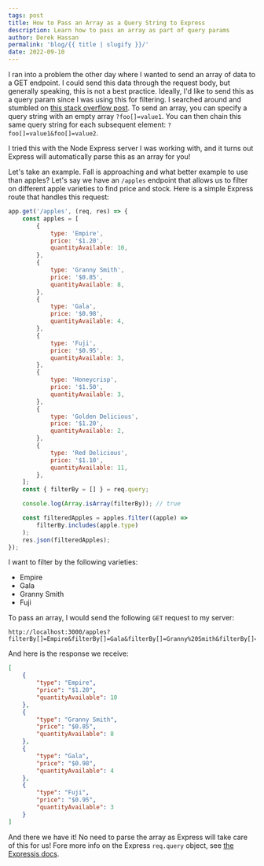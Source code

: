 ```yaml
---
tags: post
title: How to Pass an Array as a Query String to Express
description: Learn how to pass an array as part of query params
author: Derek Hassan
permalink: 'blog/{{ title | slugify }}/'
date: 2022-09-10
---
```


I ran into a problem the other day where I wanted to send an array of data to a GET endpoint. I could send this data through the request body, but generally speaking, this is not a best practice. Ideally, I'd like to send this as a query param since I was using this for filtering. I searched around and stumbled on [this stack overflow post](https://stackoverflow.com/questions/3061273/send-an-array-with-an-http-get). To send an array, you can specify a query string with an empty array `?foo[]=value1`. You can then chain this same query string for each subsequent element: `?foo[]=value1&foo[]=value2`.

I tried this with the Node Express server I was working with, and it turns out Express will automatically parse this as an array for you!

Let's take an example. Fall is approaching and what better example to use than apples? Let's say we have an `/apples` endpoint that allows us to filter on different apple varieties to find price and stock. Here is a simple Express route that handles this request:

```js
app.get('/apples', (req, res) => {
    const apples = [
        {
            type: 'Empire',
            price: '$1.20',
            quantityAvailable: 10,
        },
        {
            type: 'Granny Smith',
            price: '$0.85',
            quantityAvailable: 8,
        },
        {
            type: 'Gala',
            price: '$0.98',
            quantityAvailable: 4,
        },
        {
            type: 'Fuji',
            price: '$0.95',
            quantityAvailable: 3,
        },
        {
            type: 'Honeycrisp',
            price: '$1.50',
            quantityAvailable: 3,
        },
        {
            type: 'Golden Delicious',
            price: '$1.20',
            quantityAvailable: 2,
        },
        {
            type: 'Red Delicious',
            price: '$1.10',
            quantityAvailable: 11,
        },
    ];
    const { filterBy = [] } = req.query;

    console.log(Array.isArray(filterBy)); // true

    const filteredApples = apples.filter((apple) =>
        filterBy.includes(apple.type)
    );
    res.json(filteredApples);
});
```

I want to filter by the following varieties:

-   Empire
-   Gala
-   Granny Smith
-   Fuji

To pass an array, I would send the following `GET` request to my server:

```
http://localhost:3000/apples?filterBy[]=Empire&filterBy[]=Gala&filterBy[]=Granny%20Smith&filterBy[]=Fuji
```

And here is the response we receive:

```json
[
    {
        "type": "Empire",
        "price": "$1.20",
        "quantityAvailable": 10
    },
    {
        "type": "Granny Smith",
        "price": "$0.85",
        "quantityAvailable": 8
    },
    {
        "type": "Gala",
        "price": "$0.98",
        "quantityAvailable": 4
    },
    {
        "type": "Fuji",
        "price": "$0.95",
        "quantityAvailable": 3
    }
]
```

And there we have it! No need to parse the array as Express will take care of this for us! Fore more info on the Express `req.query` object, see [the Expressjs docs](https://expressjs.com/en/api.html).
